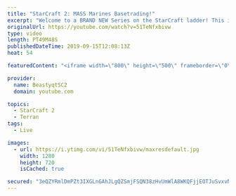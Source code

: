 ```yaml
---
title: "StarCraft 2: MASS Marines Basetrading!"
excerpt: "Welcome to a BRAND NEW Series on the StarCraft ladder! This is the \"Mass Marines to Grandmaster\" challenge, where the only attacking unit that I'm allowed to make is Marines - and that's it! I am allowed to make Medivacs just so that the gaemplay is not too monotonous, but I believe I could even make"
originalUrl: https://youtube.com/watch?v=51TeNfxbivw
type: video
length: PT49M48S
publishedDateTime: 2019-09-15T12:08:13Z
heat: 54

featuredContent: "<iframe width=\"800\" height=\"500\" frameborder=\"0\" src=\"https://www.youtube.com/embed/51TeNfxbivw\" allow=\"accelerometer; autoplay; encrypted-media; gyroscope; picture-in-picture\" allowfullscreen></iframe>"

provider:
  name: BeastyqtSC2
  domain: youtube.com

topics:
  - StarCraft 2
  - Terran
tags:
  - Live

images:
  - url: https://i.ytimg.com/vi/51TeNfxbivw/maxresdefault.jpg
    width: 1280
    height: 720
    isCached: true

secured: "3eQZYRmlDmPZt3IXGLnGAhJLgQZSmjFSQN38zHvUmWlA8WKQFjjEOTJuSvxvNEUhk6VX16DY5xeOcFYihq6I7CmdZHtMCmytYOYwiuWqGeIeHAq+6ObI11aL/Es85CU2coGJCC/WUrlN6UAgY3fxV0pcqxE5otiaJijBkgcmRrz2pRdjNvaGyCwzNqWmldo3Ik0S9d/+QtBPFZdg3IJIGV8I3SPx3Xmb+6qkICtLIlVt+dwDHzdpX5GdwdTKwVtbQrg4P3sJdtZYSIxWE4tUciCctPwd0V2u7WNW0Bo2S3ure8iraeWYyJ2k4cqQlTC2dPiRWo/mVZuk2S26PYMgoS8bnCneVkfoBeN9hH2sPWU+0VxX63f64UG5dNPB4neS2dL4xA/rrY/yS2wXZe9c56vmTqMrRM2tWxRFGZzRwfs=;vWPMw1eE4VY9hj2h4jRtQw=="
---
```


